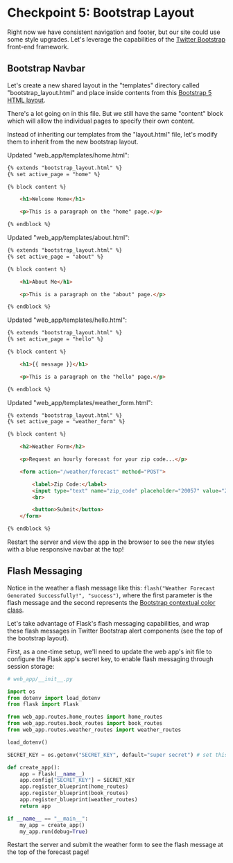# Checkpoint 5: Bootstrap Layout

Right now we have consistent navigation and footer, but our site could use some style upgrades. Let's leverage the capabilities of the [Twitter Bootstrap](https://getbootstrap.com/docs/5.0/getting-started/introduction/) front-end framework.

## Bootstrap Navbar

Let's create a new shared layout in the "templates" directory called "bootstrap_layout.html" and place inside contents from this [Bootstrap 5 HTML layout](/exercises/web-app/bootstrap_5_layout.html).

There's a lot going on in this file. But we still have the same "content" block which will allow the individual pages to specify their own content.

Instead of inheriting our templates from the "layout.html" file, let's modify them to inherit from the new bootstrap layout.


Updated "web_app/templates/home.html":

```html
{% extends "bootstrap_layout.html" %}
{% set active_page = "home" %}

{% block content %}

    <h1>Welcome Home</h1>

    <p>This is a paragraph on the "home" page.</p>

{% endblock %}
```

Updated "web_app/templates/about.html":

```html
{% extends "bootstrap_layout.html" %}
{% set active_page = "about" %}

{% block content %}

    <h1>About Me</h1>

    <p>This is a paragraph on the "about" page.</p>

{% endblock %}
```

Updated "web_app/templates/hello.html":

```html
{% extends "bootstrap_layout.html" %}
{% set active_page = "hello" %}

{% block content %}

    <h1>{{ message }}</h1>

    <p>This is a paragraph on the "hello" page.</p>

{% endblock %}
```

Updated "web_app/templates/weather_form.html":

```html
{% extends "bootstrap_layout.html" %}
{% set active_page = "weather_form" %}

{% block content %}

    <h2>Weather Form</h2>

    <p>Request an hourly forecast for your zip code...</p>

    <form action="/weather/forecast" method="POST">

        <label>Zip Code:</label>
        <input type="text" name="zip_code" placeholder="20057" value="20057">
        <br>

        <button>Submit</button>
    </form>

{% endblock %}
```

Restart the server and view the app in the browser to see the new styles with a blue responsive navbar at the top!

## Flash Messaging


Notice in the weather a flash message like this: `flash("Weather Forecast Generated Successfully!", "success")`, where the first parameter is the flash message and the second represents the [Bootstrap contextual color class](https://getbootstrap.com/docs/5.0/components/alerts/).

Let's take advantage of Flask's flash messaging capabilities, and wrap these flash messages in Twitter Bootstrap alert components (see the top of the bootstrap layout).

First, as a one-time setup, we'll need to update the web app's init file to configure the Flask app's secret key, to enable  flash messaging through session storage:

```py
# web_app/__init__.py

import os
from dotenv import load_dotenv
from flask import Flask

from web_app.routes.home_routes import home_routes
from web_app.routes.book_routes import book_routes
from web_app.routes.weather_routes import weather_routes

load_dotenv()

SECRET_KEY = os.getenv("SECRET_KEY", default="super secret") # set this to something else on production!!!

def create_app():
    app = Flask(__name__)
    app.config["SECRET_KEY"] = SECRET_KEY
    app.register_blueprint(home_routes)
    app.register_blueprint(book_routes)
    app.register_blueprint(weather_routes)
    return app

if __name__ == "__main__":
    my_app = create_app()
    my_app.run(debug=True)
```


Restart the server and submit the weather form to see the flash message at the top of the forecast page!

